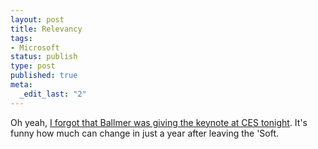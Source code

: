```yaml
--- 
layout: post
title: Relevancy
tags: 
- Microsoft
status: publish
type: post
published: true
meta: 
  _edit_last: "2"
---
```

Oh yeah, <a href="http://blogs.zdnet.com/microsoft/?p=1798">I forgot that Ballmer was giving the keynote at CES tonight</a>. It's funny how much can change in just a year after leaving the 'Soft.
